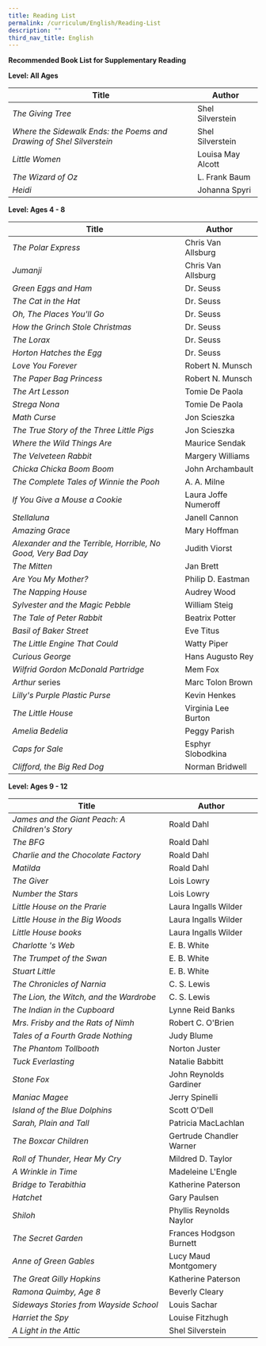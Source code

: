 ```yaml
---
title: Reading List
permalink: /curriculum/English/Reading-List
description: ""
third_nav_title: English
---
```

**Recommended Book List for Supplementary Reading**

**Level: All Ages**

| Title | Author | 
| -------- | -------- | 
| _The Giving Tree_     | Shel Silverstein    |
| _Where the Sidewalk Ends: the Poems and Drawing of Shel Silverstein_ |Shel Silverstein|
|_Little Women_| Louisa May Alcott
|_The Wizard of Oz_|L. Frank Baum
|_Heidi_|Johanna Spyri


**Level: Ages 4 - 8**

| Title | Author | 
| -------- | -------- | 
|_The Polar Express_|Chris Van Allsburg|
|_Jumanji_|Chris Van Allsburg|
|_Green Eggs and Ham_|Dr. Seuss
|_The Cat in the Hat_|Dr. Seuss
|_Oh, The Places You'll Go_|Dr. Seuss
|_How the Grinch Stole Christmas_|Dr. Seuss
|_The Lorax_|Dr. Seuss
|_Horton Hatches the Egg_|Dr. Seuss
|_Love You Forever_|Robert N. Munsch
|_The Paper Bag Princess_|Robert N. Munsch
|_The Art Lesson_|Tomie De Paola
|_Strega Nona_|Tomie De Paola
|_Math Curse_|Jon Scieszka
|_The True Story of the Three Little Pigs_|Jon Scieszka
|_Where the Wild Things Are_|Maurice Sendak
|_The Velveteen Rabbit_|Margery Williams
|_Chicka Chicka Boom Boom_|John Archambault
|_The Complete Tales of Winnie the Pooh_|A. A. Milne
|_If You Give a Mouse a Cookie_|Laura Joffe Numeroff
|_Stellaluna_|Janell Cannon
|_Amazing Grace_|Mary Hoffman
|_Alexander and the Terrible, Horrible, No Good, Very Bad Day_|Judith Viorst
|_The Mitten_|Jan Brett
|_Are You My Mother?_|Philip D. Eastman
|_The Napping House_|Audrey Wood
|_Sylvester and the Magic Pebble_|William Steig
|_The Tale of Peter Rabbit_|Beatrix Potter
|_Basil of_ _Baker Street_|Eve Titus|
|_The Little Engine That Could_|Watty Piper
|_Curious George_|Hans Augusto Rey
|_Wilfrid Gordon McDonald Partridge_|Mem Fox
|_Arthur_ series|Marc Tolon Brown
|_Lilly's Purple Plastic Purse_|Kevin Henkes
|_The Little House_|Virginia Lee Burton|
|_Amelia Bedelia_|Peggy Parish
|_Caps for_ _Sale_|Esphyr Slobodkina
|_Clifford, the Big Red Dog_|Norman Bridwell

**Level: Ages 9 - 12**

| Title | Author | 
| -------- | -------- | 
|_James and the Giant Peach: A Children's Story_|Roald Dahl
|_The BFG_|Roald Dahl
|_Charlie and the Chocolate Factory_|Roald Dahl
|_Matilda_|Roald Dahl
|_The Giver_|Lois Lowry
|_Number the Stars_|Lois Lowry
|_Little House on the Prarie_|Laura Ingalls Wilder
|_Little House in the Big Woods_|Laura Ingalls Wilder
|_Little House books_|Laura Ingalls Wilder
|_Charlotte 's Web_|E. B. White
|_The Trumpet of the Swan_|E. B. White
|_Stuart Little_|E. B. White
|_The Chronicles of Narnia_|C. S. Lewis
|_The Lion, the Witch, and the Wardrobe_|C. S. Lewis
|_The Indian in the Cupboard_|Lynne Reid Banks
|_Mrs. Frisby and the Rats of Nimh_|Robert C. O'Brien
|_Tales of a Fourth Grade Nothing_|Judy Blume
|_The Phantom Tollbooth_|Norton Juster
|_Tuck Everlasting_|Natalie Babbitt
|_Stone Fox_|John Reynolds Gardiner
|_Maniac Magee_|Jerry Spinelli
|_Island of the Blue Dolphins_|Scott O'Dell
|_Sarah, Plain and Tall_|Patricia MacLachlan
|_The Boxcar Children_|Gertrude Chandler Warner
|_Roll of Thunder, Hear My Cry_|Mildred D. Taylor
|_A Wrinkle in Time_|Madeleine L'Engle
|_Bridge to Terabithia_|Katherine Paterson
|_Hatchet_|Gary Paulsen
|_Shiloh_|Phyllis Reynolds Naylor
|_The_ _Secret Garden_|Frances Hodgson Burnett|
|_Anne of Green Gables_|Lucy Maud Montgomery
|_The Great Gilly_ _Hopkins_|Katherine Paterson
|_Ramona Quimby, Age 8_|Beverly Cleary
|_Sideways Stories from_ _Wayside School_|Louis Sachar
|_Harriet the Spy_|Louise Fitzhugh
|_A Light in the Attic_|Shel Silverstein